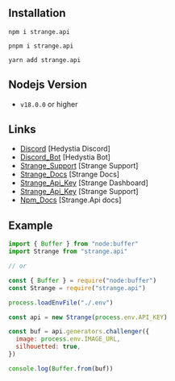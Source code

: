 ## Installation

```
npm i strange.api

pnpm i strange.api

yarn add strange.api
```

## Nodejs Version

- `v18.0.0` or higher

## Links

- [Discord](https://discord.gg/aXvuUpvRQs) [Hedystia Discord]
- [Discord_Bot](https://hedystia.com) [Hedystia Bot]
- [Strange_Support](https://discord.gg/Pt97u5MkAr) [Strange Support]
- [Strange_Docs](https://strangeapi.hostz.me/docs) [Strange Docs]
- [Strange_Api_Key](https://strangeapi.hostz.me/dashboard) [Strange Dashboard]
- [Strange_Api_Key](https://discord.gg/Pt97u5MkAr) [Strange Support]
- [Npm_Docs](https://docs.hedystia.com/strange/start) [Strange.Api docs]

## Example

```js
import { Buffer } from "node:buffer"
import Strange from "strange.api"

// or

const { Buffer } = require("node:buffer")
const Strange = require("strange.api")

process.loadEnvFile("./.env")

const api = new Strange(process.env.API_KEY)

const buf = api.generators.challenger({
  image: process.env.IMAGE_URL,
  silhouetted: true,
})

console.log(Buffer.from(buf))
```
